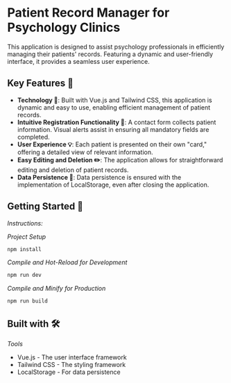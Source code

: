 # Patient Record Manager for Psychology Clinics

This application is designed to assist psychology professionals in efficiently managing their patients' records. Featuring a dynamic and user-friendly interface, it provides a seamless user experience.

## Key Features 🌟

- **Technology 🔧**: Built with Vue.js and Tailwind CSS, this application is dynamic and easy to use, enabling efficient management of patient records.
- **Intuitive Registration Functionality 📝**: A contact form collects patient information. Visual alerts assist in ensuring all mandatory fields are completed.
- **User Experience 💡**: Each patient is presented on their own "card," offering a detailed view of relevant information.
- **Easy Editing and Deletion ✏️**: The application allows for straightforward editing and deletion of patient records.
- **Data Persistence 🔄**: Data persistence is ensured with the implementation of LocalStorage, even after closing the application.

## Getting Started 🚀

_Instructions:_

_Project Setup_
```sh
npm install
```

_Compile and Hot-Reload for Development_
```sh
npm run dev
```

_Compile and Minify for Production_
```sh
npm run build
```

## Built with 🛠️

_Tools_

* Vue.js - The user interface framework 
* Tailwind CSS - The styling framework
* LocalStorage - For data persistence
